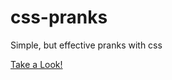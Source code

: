 css-pranks
==========

Simple, but effective pranks with css

[Take a Look!](http://thetallweeks.github.io/css-pranks)